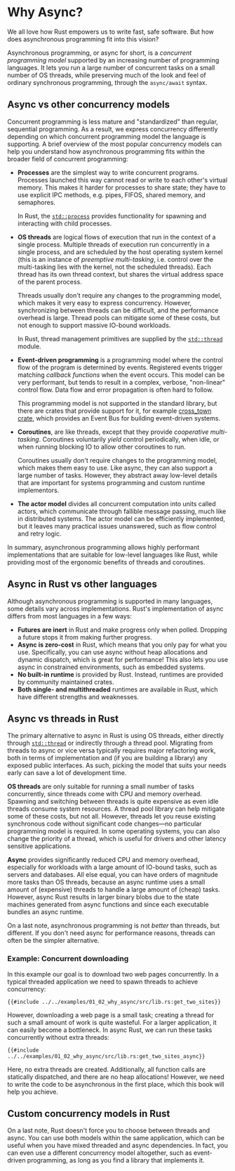 # Why Async?

We all love how Rust empowers us to write fast, safe software.
But how does asynchronous programming fit into this vision?

Asynchronous programming, or async for short, is a _concurrent programming model_
supported by an increasing number of programming languages.
It lets you run a large number of concurrent
tasks on a small number of OS threads, while preserving much of the
look and feel of ordinary synchronous programming, through the
`async/await` syntax.

## Async vs other concurrency models

Concurrent programming is less mature and "standardized" than
regular, sequential programming. As a result, we express concurrency
differently depending on which concurrent programming model
the language is supporting.
A brief overview of the most popular concurrency models can help
you understand how asynchronous programming fits within the broader
field of concurrent programming:

- **Processes** are the simplest way to write concurrent programs. Processes
  launched this way cannot read or write to each other's virtual memory. This
  makes it harder for processes to share state; they have to use explicit IPC
  methods, e.g. pipes, FIFOS, shared memory, and semaphores.

  In Rust, the [`std::process`](https://doc.rust-lang.org/std/process/index.html)
  provides functionality for spawning and interacting with child processes.


- **OS threads** are logical flows of execution that run in the context of a
  single process. Multiple threads of execution run concurrently in a single
  process, and are scheduled by the host operating system kernel (this is an
  instance of _preemptive multi-tasking_, i.e. control over the multi-tasking
  lies with the kernel, not the scheduled threads). Each thread has its own
  thread context, but shares the virtual address space of the parent process. 

  Threads usually don't require any changes to the programming model, which
  makes it very easy to express concurrency. However, synchronizing between
  threads can be difficult, and the performance overhead is large. Thread pools
  can mitigate some of these costs, but not enough to support massive IO-bound 
  workloads.

  In Rust, thread management primitives are supplied by the 
  [`std::thread`](https://doc.rust-lang.org/std/thread/) module.

- **Event-driven programming** is a programming model where the control flow of
  the program is determined by events. Registered events trigger matching 
  _callback functions_ when the event occurs. This model can be very performant,
  but tends to result in a complex, verbose, "non-linear" control flow. Data 
  flow and error propagation is often hard to follow.

  This programming model is not supported in the standard library, but there are
  crates that provide support for it, for example
  [cross_town crate](https://docs.rs/crosstown_bus/latest/crosstown_bus/), which
  provides an Event Bus for building event-driven systems.

- **Coroutines**, are like threads, except that they provide _cooperative multi-
  tasking_. Coroutines voluntarily _yield_ control periodically, when idle, or
  when running blocking IO to allow other coroutines to run.

  Coroutines usually don't require changes to the programming model, which makes
  them easy to use. Like async, they can also support a large number of tasks.
  However, they abstract away low-level details that are important for systems
  programming and custom runtime implementors.

- **The actor model** divides all concurrent computation into units called
  actors, which communicate through fallible message passing, much like
  in distributed systems. The actor model can be efficiently implemented, but it
  leaves many practical issues unanswered, such as flow control and retry logic.

In summary, asynchronous programming allows highly performant implementations
that are suitable for low-level languages like Rust, while providing
most of the ergonomic benefits of threads and coroutines.

## Async in Rust vs other languages

Although asynchronous programming is supported in many languages, some
details vary across implementations. Rust's implementation of async
differs from most languages in a few ways:

- **Futures are inert** in Rust and make progress only when polled. Dropping a
  future stops it from making further progress.
- **Async is zero-cost** in Rust, which means that you only pay for what you use.
  Specifically, you can use async without heap allocations and dynamic dispatch,
  which is great for performance!
  This also lets you use async in constrained environments, such as embedded systems.
- **No built-in runtime** is provided by Rust. Instead, runtimes are provided by
  community maintained crates.
- **Both single- and multithreaded** runtimes are available in Rust, which have
  different strengths and weaknesses.

## Async vs threads in Rust

The primary alternative to async in Rust is using OS threads, either
directly through [`std::thread`](https://doc.rust-lang.org/std/thread/)
or indirectly through a thread pool.
Migrating from threads to async or vice versa
typically requires major refactoring work, both in terms of implementation and
(if you are building a library) any exposed public interfaces. As such,
picking the model that suits your needs early can save a lot of development time.

**OS threads** are only suitable for running a small number of tasks concurrently, since
threads come with CPU and memory overhead. Spawning and switching between threads
is quite expensive as even idle threads consume system resources.
A thread pool library can help mitigate some of these costs, but not all.
However, threads let you reuse existing synchronous code without significant
code changes—no particular programming model is required.
In some operating systems, you can also change the priority of a thread,
which is useful for drivers and other latency sensitive applications.

**Async** provides significantly reduced CPU and memory
overhead, especially for workloads with a
large amount of IO-bound tasks, such as servers and databases.
All else equal, you can have orders of magnitude more tasks than OS threads,
because an async runtime uses a small amount of (expensive) threads to handle
a large amount of (cheap) tasks.
However, async Rust results in larger binary blobs due to the state
machines generated from async functions and since each executable
bundles an async runtime.

On a last note, asynchronous programming is not _better_ than threads,
but different.
If you don't need async for performance reasons, threads can often be
the simpler alternative.

### Example: Concurrent downloading

In this example our goal is to download two web pages concurrently.
In a typical threaded application we need to spawn threads
to achieve concurrency:

```rust,ignore
{{#include ../../examples/01_02_why_async/src/lib.rs:get_two_sites}}
```

However, downloading a web page is a small task; creating a thread
for such a small amount of work is quite wasteful. For a larger application, it
can easily become a bottleneck. In async Rust, we can run these tasks
concurrently without extra threads:

```rust,ignore
{{#include ../../examples/01_02_why_async/src/lib.rs:get_two_sites_async}}
```

Here, no extra threads are created. Additionally, all function calls are statically
dispatched, and there are no heap allocations!
However, we need to write the code to be asynchronous in the first place,
which this book will help you achieve.

## Custom concurrency models in Rust

On a last note, Rust doesn't force you to choose between threads and async.
You can use both models within the same application, which can be
useful when you have mixed threaded and async dependencies.
In fact, you can even use a different concurrency model altogether,
such as event-driven programming, as long as you find a library that
implements it.
